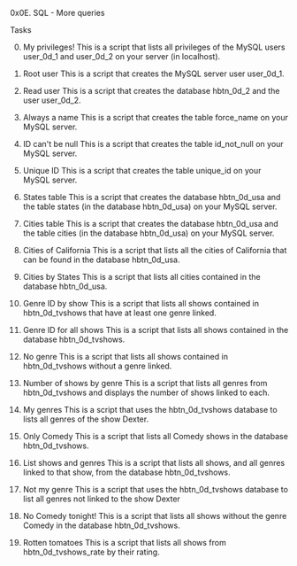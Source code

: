 0x0E. SQL - More queries

Tasks

0. My privileges!
This is a script that lists all privileges of the MySQL users user_0d_1 and user_0d_2 on your server (in localhost).

1. Root user
This is a script that creates the MySQL server user user_0d_1.

2. Read user
This is a script that creates the database hbtn_0d_2 and the user user_0d_2.

3. Always a name
This is a script that creates the table force_name on your MySQL server.

4. ID can't be null
This is a script that creates the table id_not_null on your MySQL server.

5. Unique ID
This is a script that creates the table unique_id on your MySQL server.

6. States table
This is a script that creates the database hbtn_0d_usa and the table states (in the database hbtn_0d_usa) on your MySQL server.

7. Cities table
This is a script that creates the database hbtn_0d_usa and the table cities (in the database hbtn_0d_usa) on your MySQL server.

8. Cities of California
This is a script that lists all the cities of California that can be found in the database hbtn_0d_usa.

9. Cities by States
This is a script that lists all cities contained in the database hbtn_0d_usa.

10. Genre ID by show
This is a script that lists all shows contained in hbtn_0d_tvshows that have at least one genre linked.

11. Genre ID for all shows
This is a script that lists all shows contained in the database hbtn_0d_tvshows.

12. No genre
This is a script that lists all shows contained in hbtn_0d_tvshows without a genre linked.

13. Number of shows by genre
This is a script that lists all genres from hbtn_0d_tvshows and displays the number of shows linked to each.

14. My genres
This is a script that uses the hbtn_0d_tvshows database to lists all genres of the show Dexter.

15. Only Comedy
This is a script that lists all Comedy shows in the database hbtn_0d_tvshows.

16. List shows and genres
This is a script that lists all shows, and all genres linked to that show, from the database hbtn_0d_tvshows.

17. Not my genre
This is a script that uses the hbtn_0d_tvshows database to list all genres not linked to the show Dexter

18. No Comedy tonight!
This is a script that lists all shows without the genre Comedy in the database hbtn_0d_tvshows.

19. Rotten tomatoes
This is a script that lists all shows from hbtn_0d_tvshows_rate by their rating.

